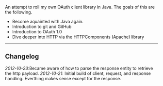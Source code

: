 An attempt to roll my own OAuth client library in Java. The goals of this are the following.

- Become aquainted with Java again.
- Introduction to git and GitHub
- Introduction to OAuth 1.0
- Dive deeper into HTTP via the HTTPComponents (Apache) library

-------------------------------------------------------------------------------
Changelog
-------------------------------------------------------------------------------

*2012-10-23*:Became aware of how to parse the response entity to retrieve the
    http payload.
*2012-10-21*: Initial build of client, request, and response handling.
    Everthing makes sense except for the response.
